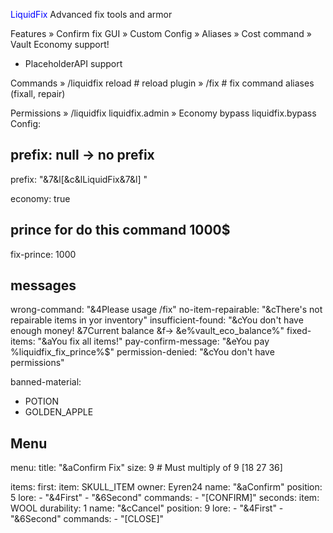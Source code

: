 <span style="color:blue">LiquidFix</span>
Advanced fix tools and armor


Features
» Confirm fix GUI
» Custom Config
» Aliases
» Cost command
» Vault Economy support!
+ PlaceholderAPI support

Commands
» /liquidfix reload # reload plugin
» /fix # fix command aliases (fixall, repair)

Permissions
» /liquidfix liquidfix.admin
» Economy bypass liquidfix.bypass
Config:

## prefix: null -> no prefix
prefix: "&7&l[&c&lLiquidFix&7&l] "

economy: true
## prince for do this command 1000$
fix-prince: 1000

## messages
wrong-command: "&4Please usage /fix"
no-item-repairable: "&cThere's not repairable items in yor inventory"
insufficient-found: "&cYou don't have enough money! &7Current balance &f-> &e%vault_eco_balance%"
fixed-items: "&aYou fix all items!"
pay-confirm-message: "&eYou pay %liquidfix_fix_prince%$"
permission-denied: "&cYou don't have permissions"

banned-material:
 - POTION
  - GOLDEN_APPLE

## Menu
menu:
  title: "&aConfirm Fix"
  size: 9 # Must multiply of 9 [18 27 36]

items:
  first:
    item: SKULL_ITEM
    owner: Eyren24
    name: "&aConfirm"
    position: 5
    lore:
     - "&4First"
      - "&6Second"
    commands:
     - "[CONFIRM]"
  seconds:
    item: WOOL
    durability: 1
    name: "&cCancel"
    position: 9
    lore:
     - "&4First"
      - "&6Second"
    commands:
     - "[CLOSE]"
